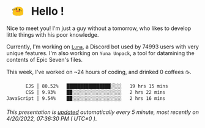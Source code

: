 <h1>   <img src="./spoink.gif" style="vertical-align:middle;" width="30px">   Hello ! </h1>

Nice to meet you! I'm just a guy without a tomorrow, who likes to develop little things with his poor knowledge.

Currently, I'm working on <a href='https://github.com/Asgarrrr/Luna'>`Luna`</a>, a Discord bot used by 74993 users with very unique features. I'm also working on `Yuna Unpack`, a tool for datamining the contents of Epic Seven's files.

This week, I've worked on ~24 hours of coding, and drinked 0 coffees ☕.

```
       EJS │ 80.52%   ████████████████░░░░   19 hrs 15 mins
       CSS │ 9.93%    ██░░░░░░░░░░░░░░░░░░   2 hrs 22 mins
JavaScript │ 9.54%    ██░░░░░░░░░░░░░░░░░░   2 hrs 16 mins
```

###### This presentation is [updated](https://github.com/Asgarrrr) automatically every 5 minute, most recently on 4/20/2022, 07:36:30 PM ( UTC±0 ).